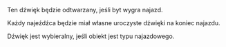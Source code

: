 Ten dźwięk będzie odtwarzany, jeśli byt wygra najazd.

Każdy najeźdźca będzie miał własne uroczyste dźwięki na koniec najazdu.

Dźwięk jest wybieralny, jeśli obiekt jest typu najazdowego.